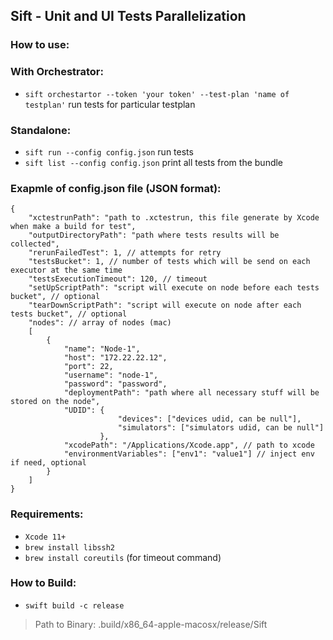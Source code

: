 
## Sift - Unit and UI Tests Parallelization

### How to use:

### With Orchestrator:
- `sift orchestartor --token 'your token' --test-plan 'name of testplan'` run tests for particular testplan

### Standalone:
- `sift run --config config.json` run tests
- `sift list --config config.json` print all tests from the bundle

### Exapmle of **config.json** file (JSON format):

```
{
    "xctestrunPath": "path to .xctestrun, this file generate by Xcode when make a build for test",
    "outputDirectoryPath": "path where tests results will be collected",
    "rerunFailedTest": 1, // attempts for retry
    "testsBucket": 1, // number of tests which will be send on each executor at the same time
    "testsExecutionTimeout": 120, // timeout
    "setUpScriptPath": "script will execute on node before each tests bucket", // optional
    "tearDownScriptPath": "script will execute on node after each tests bucket", // optional
    "nodes": // array of nodes (mac)
    [
        {
            "name": "Node-1",
            "host": "172.22.22.12",
            "port": 22,
            "username": "node-1",
            "password": "password",
            "deploymentPath": "path where all necessary stuff will be stored on the node",
            "UDID": {
                        "devices": ["devices udid, can be null"],
                        "simulators": ["simulators udid, can be null"]
                    },
            "xcodePath": "/Applications/Xcode.app", // path to xcode
            "environmentVariables": ["env1": "value1"] // inject env if need, optional
        }
    ]
}
```

### Requirements:
 - `Xcode 11+`
 - `brew install libssh2`
 - `brew install coreutils` (for timeout command)

### How to Build:
- `swift build -c release`

> Path to Binary: .build/x86_64-apple-macosx/release/Sift

